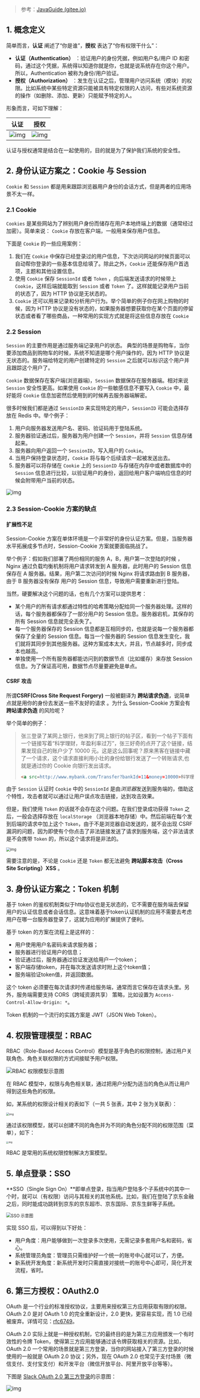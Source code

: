 > 参考：[JavaGuide (gitee.io)](https://snailclimb.gitee.io/javaguide/#/./docs/system-design/security/basis-of-authority-certification)

## 1. 概念定义

简单而言，**认证** 阐述了“你是谁”，**授权** 表达了“你有权限干什么”：

- **认证（Authentication）** ：验证用户的身份凭据，例如用户名/用户 ID 和密码，通过这个凭据，系统得以知道你就是你，也就是说系统存在你这个用户。所以，Authentication 被称为身份/用户验证。
- **授权（Authorization）** ：发生在认证之后，管理用户访问系统（模块）的权限。比如系统中某些特定资源只能被具有特定权限的人访问，有些对系统资源的操作（如删除、添加、更新）只能赋予特定的人。

形象而言，可如下理解：

|                             认证                             |                             授权                             |
| :----------------------------------------------------------: | :----------------------------------------------------------: |
| ![img](../../resources/images/notebook/JavaWeb/Web安全/20210604160908352.png) | ![img](../../resources/images/notebook/JavaWeb/Web安全/20210604161032412.png) |

认证与授权通常是结合在一起使用的，目的就是为了保护我们系统的安全性。

## 2. 身份认证方案之：Cookie 与 Session

`Cookie` 和 `Session` 都是用来跟踪浏览器用户身份的会话方式，但是两者的应用场景不太一样。

### 2.1 Cookie

`Cookies` 是某些网站为了辨别用户身份而储存在用户本地终端上的数据（通常经过加密）。简单来说： `Cookie` 存放在客户端，一般用来保存用户信息。

下面是 `Cookie` 的一些应用案例：

1. 我们在 `Cookie` 中保存已经登录过的用户信息，下次访问网站的时候页面可以自动帮你登录的一些基本信息给填了。除此之外，`Cookie` 还能保存用户首选项，主题和其他设置信息。
2. 使用 `Cookie` 保存 `SessionId` 或者 `Token` ，向后端发送请求的时候带上 `Cookie`，这样后端就能取到 `Session` 或者 `Token` 了。这样就能记录用户当前的状态了，因为 HTTP 协议是无状态的。
3. `Cookie` 还可以用来记录和分析用户行为。举个简单的例子你在网上购物的时候，因为 HTTP 协议是没有状态的，如果服务器想要获取你在某个页面的停留状态或者看了哪些商品，一种常用的实现方式就是将这些信息存放在 `Cookie`

### 2.2 Session

`Session` 的主要作用是通过服务端记录用户的状态。 典型的场景是购物车，当你要添加商品到购物车的时候，系统不知道是哪个用户操作的，因为 HTTP 协议是无状态的。服务端给特定的用户创建特定的 `Session` 之后就可以标识这个用户并且跟踪这个用户了。

`Cookie` 数据保存在客户端(浏览器端)，`Session` 数据保存在服务器端。相对来说 `Session` 安全性更高。如果使用 `Cookie` 的一些敏感信息不要写入 `Cookie` 中，最好能将 `Cookie` 信息加密然后使用到的时候再去服务器端解密。

很多时候我们都是通过 `SessionID` 来实现特定的用户，`SessionID` 可能会选择存放在 Redis 中。举个例子：

1. 用户向服务器发送用户名、密码、验证码用于登陆系统。
2. 服务器验证通过后，服务器为用户创建一个 `Session`，并将 `Session` 信息存储起来。
3. 服务器向用户返回一个 `SessionID`，写入用户的 `Cookie`。
4. 当用户保持登录状态时，`Cookie` 将与每个后续请求一起被发送出去。
5. 服务器可以将存储在 `Cookie` 上的 `SessionID` 与存储在内存中或者数据库中的 `Session` 信息进行比较，以验证用户的身份，返回给用户客户端响应信息的时候会附带用户当前的状态。

![img](../../resources/images/notebook/JavaWeb/Web安全/session-cookie-authentication-process.png)

### 2.3 Session-Cookie 方案的缺点

#### 扩展性不足

Session-Cookie 方案在单体环境是一个非常好的身份认证方案。但是，当服务器水平拓展成多节点时，Session-Cookie 方案就要面临挑战了。

举个例子：假如我们部署了两份相同的服务 A，B，用户第一次登陆的时候 ，Nginx 通过负载均衡机制将用户请求转发到 A 服务器，此时用户的 Session 信息保存在 A 服务器。结果，用户第二次访问的时候 Nginx 将请求路由到 B 服务器，由于 B 服务器没有保存 用户的 Session 信息，导致用户需要重新进行登陆。

当然，硬要解决这个问题的话，也有几个方案可以提供思考：

- 某个用户的所有请求都通过特性的哈希策略分配给同一个服务器处理。这样的话，每个服务器都保存了一部分用户的 Session 信息。服务器宕机，其保存的所有 Session 信息就完全丢失了。
- 每一个服务器保存的 Session 信息都是互相同步的，也就是说每一个服务器都保存了全量的 Session 信息。每当一个服务器的 Session 信息发生变化，我们就将其同步到其他服务器。这种方案成本太大，并且，节点越多时，同步成本也越高。
- 单独使用一个所有服务器都能访问到的数据节点（比如缓存）来存放 Session 信息。为了保证高可用，数据节点尽量要避免是单点。

#### CSRF 攻击

所谓**CSRF(Cross Site Request Forgery)** 一般被翻译为 **跨站请求伪造**，说简单点就是用你的身份去发送一些不友好的请求 。为什么 Session-Cookie 方案会有 **跨站请求伪造** 的风险呢？

举个简单的例子：

> 张三登录了某网上银行，他来到了网上银行的帖子区，看到一个帖子下面有一个链接写着“科学理财，年盈利率过万”，张三好奇的点开了这个链接，结果发现自己的账户少了 10000 元。这是这么回事呢？原来黑客在链接中藏了一个请求，这个请求直接利用小壮的身份给银行发送了一个转账请求,也就是通过你的 Cookie 向银行发出请求。
>
> ```html
> <a src=http://www.mybank.com/Transfer?bankId=11&money=10000>科学理财，年盈利率过万</>Copy to clipboardErrorCopied
> ```

由于 `Session` 认证时 `Cookie` 中的 `SessionId` 是由*浏览器*发送到服务端的，借助这个特性，攻击者就可以通过让用户误点攻击链接，达到攻击效果。

但是，我们使用 `Token` 的话就不会存在这个问题。在我们登录成功获得 `Token` 之后，一般会选择存放在 `localStorage` （浏览器本地存储）中。然后前端在每个发到后端的请求中加上这个 `Token`，由于不是浏览器自动发送的，就不会出现 CSRF 漏洞的问题，因为即使有个你点击了非法链接发送了请求到服务端，这个非法请求是不会携带 `Token` 的，所以这个请求将是非法的。

<img src="../../resources/images/notebook/JavaWeb/Web安全/20210615161108272.png" alt="img" style="zoom:67%;" />

需要注意的是，不论是 `Cookie` 还是 `Token` 都无法避免 **跨站脚本攻击（Cross Site Scripting）XSS** 。

## 3. 身份认证方案之：Token 机制

基于 token 的鉴权机制类似于http协议也是无状态的，它不需要在服务端去保留用户的认证信息或者会话信息。这意味着基于token认证机制的应用不需要去考虑用户在哪一台服务器登录了，这就为应用的扩展提供了便利。

基于 token 的方案在流程上是这样的：

- 用户使用用户名密码来请求服务器；
- 服务器进行验证用户的信息；
- 验证通过后，服务器通过验证发送给用户一个token；
- 客户端存储token，并在每次发送请求时附上这个token值；
- 服务端验证token值，并返回数据。

这个 token 必须要在每次请求时传递给服务端，通常而言它保存在请求头里。另外，服务端需要支持 CORS（跨域资源共享） 策略，比如设置为 `Access-Control-Allow-Origin: *`。

Token 机制的一个流行的实践方案是 JWT（JSON Web Token）。

## 4. 权限管理模型：RBAC

RBAC（Role-Based Access Control）模型是基于角色的权限控制，通过用户关联角色、角色关联权限的方式间接赋予用户权限。

![RBAC 权限模型示意图](../../resources/images/notebook/JavaWeb/Web安全/rbac.png)

在 RBAC 模型中，权限与角色相关联，通过把用户分配为适当的角色从而让用户得到这些角色的权限。

如，某系统的权限设计相关的表如下（一共 5 张表，其中 2 张为关联表）：

<img src="../../resources/images/notebook/JavaWeb/Web安全/数据库设计-权限.png" alt="img" style="zoom:50%;" />

通过该权限模型，就可以创建不同的角色并为不同的角色分配不同的权限范围（菜单），如下：

<img src="../../resources/images/notebook/JavaWeb/Web安全/books权限管理模块.png" alt="img" style="zoom:40%;" />

RBAC 是常用的系统权限控制解决方案模型。

## 5. 单点登录：SSO

**SSO（Single Sign On）**即单点登录，指当用户登陆多个子系统中的其中一个时，就可以（有权限）访问与其相关的其他系统。比如，我们在登陆了京东金融之后，同时能成功跳转到京东的京东超市、京东国际、京东生鲜等子系统。

<img src="../../resources/images/notebook/JavaWeb/Web安全/sso.png" alt="SSO 示意图" style="zoom:80%;" />

实现 SSO 后，可以得到以下好处：

- 用户角度：用户能够做到一次登录多次使用，无需记录多套用户名和密码，省心。
- 系统管理员角度：管理员只需维护好一个统一的账号中心就可以了，方便。
- 新系统开发角度：新系统开发时只需直接对接统一的账号中心即可，简化开发流程，省时。

## 6. 第三方授权：OAuth2.0

OAuth 是一个行业的标准授权协议，主要用来授权第三方应用获取有限的权限。OAuth 2.0 是对 OAuth 1.0 的完全重新设计，2.0 更快，更容易实现，而 1.0 已经被废弃。详情可见：[rfc6749](https://tools.ietf.org/html/rfc6749)。

OAuth 2.0 实际上就是一种授权机制，它的最终目的是为第三方应用颁发一个有时效性的令牌 Token，使得第三方应用能够通过该令牌获取相关的资源。比如，OAuth 2.0 一个常用的场景就是第三方登录，当你的网站接入了第三方登录的时候使用的一般就是 OAuth 2.0 协议；另外，现在 OAuth 2.0 也常见于支付场景（微信支付、支付宝支付）和开发平台（微信开放平台、阿里开放平台等等）。

下图是 [Slack OAuth 2.0 第三方登录](https://api.slack.com/legacy/oauth)的示意图：

![img](../../resources/images/notebook/JavaWeb/Web安全/20210615151716340.png)

